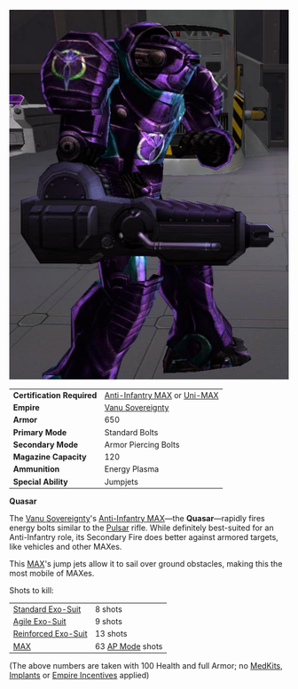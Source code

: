 ![](../images/Quasar.jpg "Quasar.jpg")

|                            |                                                                                                                                            |
| -------------------------- | ------------------------------------------------------------------------------------------------------------------------------------------ |
| **Certification Required** | [Anti-Infantry MAX](../certifications/Anti-Infantry_MAX_(Certification).md) or [Uni-MAX](../certifications/Uni-MAX_(Certification).md) |
| **Empire**                 | [Vanu Sovereignty](../etc/Vanu_Sovereignty.md)                                                                                             |
| **Armor**                  | 650                                                                                                                                        |
| **Primary Mode**           | Standard Bolts                                                                                                                             |
| **Secondary Mode**         | Armor Piercing Bolts                                                                                                                       |
| **Magazine Capacity**      | 120                                                                                                                                        |
| **Ammunition**             | Energy Plasma                                                                                                                              |
| **Special Ability**        | Jumpjets                                                                                                                                   |

**Quasar**

The [Vanu Sovereignty](../etc/Vanu_Sovereignty.md)'s
[Anti-Infantry MAX](../certifications/Anti-Infantry_MAX_(Certification).md)—the
**Quasar**—rapidly fires energy bolts similar to the
[Pulsar](../weapons/Pulsar.md) rifle. While definitely best-suited for an
Anti-Infantry role, its Secondary Fire does better against armored targets, like
vehicles and other MAXes.

This [MAX](../armor/Mechanized_Assault_Exo-Suit.md)'s jump jets allow it to sail over
ground obstacles, making this the most mobile of MAXes.

Shots to kill:

|                                                        |                                                      |
| ------------------------------------------------------ | ---------------------------------------------------- |
| [Standard Exo-Suit](Standard_Exo-Suit.md)     | 8 shots                                              |
| [Agile Exo-Suit](Agile_Exo-Suit.md)           | 9 shots                                              |
| [Reinforced Exo-Suit](Reinforced_Exo-Suit.md) | 13 shots                                             |
| [MAX](../armor/Mechanized_Assault_Exo-Suit.md)                  | 63 [AP Mode](../terminology/Armor_Piercing.md) shots |

(The above numbers are taken with 100 Health and full Armor; no
[MedKits](../items/MedKit.md), [Implants](../implants/Implants.md) or
[Empire Incentives](../etc/Empire_Incentives.md) applied)


